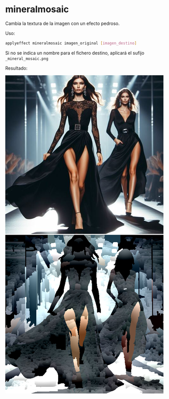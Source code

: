 # mineralmosaic

Cambia la textura de la imagen con un efecto pedroso.

Uso:

``` sh
applyeffect mineralmosaic imagen_original [imagen_destino]
```

Si no se indica un nombre para el fichero destino, aplicará el sufijo `_mineral_mosaic.png`

Resultado:

![imagen original](../../images/image.jpg)
![mineralmosaic](../../images/image_mineral_mosaic.png)
